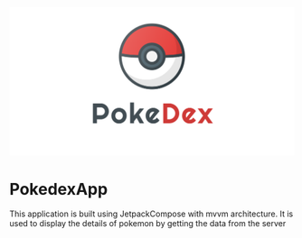 ![cover](https://github.com/devrath/PokedexApp/blob/main/Assets/pokedex-banner.png)

# PokedexApp
This application is built using JetpackCompose with mvvm architecture. It is used to display the details of pokemon by getting the data from the server

